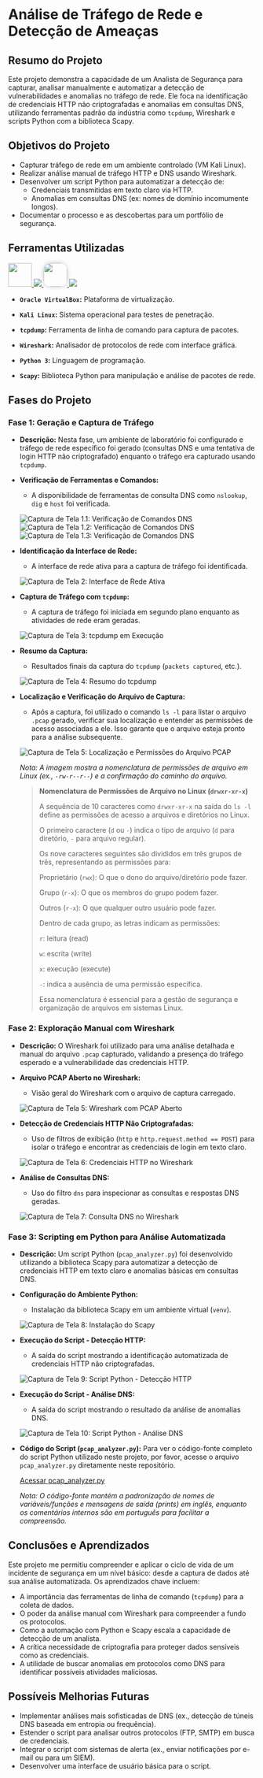 # Análise de Tráfego de Rede e Detecção de Ameaças

## Resumo do Projeto

Este projeto demonstra a capacidade de um Analista de Segurança para capturar, analisar manualmente e automatizar a detecção de vulnerabilidades e anomalias no tráfego de rede. Ele foca na identificação de credenciais HTTP não criptografadas e anomalias em consultas DNS, utilizando ferramentas padrão da indústria como `tcpdump`, Wireshark e scripts Python com a biblioteca Scapy.

## Objetivos do Projeto

* Capturar tráfego de rede em um ambiente controlado (VM Kali Linux).
* Realizar análise manual de tráfego HTTP e DNS usando Wireshark.
* Desenvolver um script Python para automatizar a detecção de:
    * Credenciais transmitidas em texto claro via HTTP.
    * Anomalias em consultas DNS (ex: nomes de domínio incomumente longos).
* Documentar o processo e as descobertas para um portfólio de segurança.

## Ferramentas Utilizadas

<p>
    
  <a href="https://skillicons.dev">
    <img src="https://www.vectorlogo.zone/logos/virtualbox/virtualbox-icon.svg" width="48" height="48" /> 
    <img src="https://skillicons.dev/icons?i=linux,kali,bash" />
    <img src="https://github.com/user-attachments/assets/327443cc-3d61-4893-a496-43fac3f0b933" style="border-radius: 15px; box-shadow: 0px 0px 10px rgba(0,0,0,0.2);" width="48" height="48"/>
    <img src="https://skillicons.dev/icons?i=py" />
  </a>
</p>

* **`Oracle VirtualBox`:** Plataforma de virtualização.
* **`Kali Linux`:** Sistema operacional para testes de penetração.

* **`tcpdump`:** Ferramenta de linha de comando para captura de pacotes.
* **`Wireshark`:** Analisador de protocolos de rede com interface gráfica.
* **`Python 3`:** Linguagem de programação.
* **`Scapy`:** Biblioteca Python para manipulação e análise de pacotes de rede.

## Fases do Projeto

### Fase 1: Geração e Captura de Tráfego

* **Descrição:** Nesta fase, um ambiente de laboratório foi configurado e tráfego de rede específico foi gerado (consultas DNS e uma tentativa de login HTTP não criptografado) enquanto o tráfego era capturado usando `tcpdump`.

* **Verificação de Ferramentas e Comandos:**
    * A disponibilidade de ferramentas de consulta DNS como `nslookup`, `dig` e `host` foi verificada.

    ![Captura de Tela 1.1: Verificação de Comandos DNS](./fase1/fase1_3.1.png)
    ![Captura de Tela 1.2: Verificação de Comandos DNS](./fase1/fase1_3.2.png)
    ![Captura de Tela 1.3: Verificação de Comandos DNS](./fase1/fase1_3.3.png)

* **Identificação da Interface de Rede:**
    * A interface de rede ativa para a captura de tráfego foi identificada.

    ![Captura de Tela 2: Interface de Rede Ativa](./fase1/fase1_4.png)

* **Captura de Tráfego com `tcpdump`:**
    * A captura de tráfego foi iniciada em segundo plano enquanto as atividades de rede eram geradas.

    ![Captura de Tela 3: tcpdump em Execução](./fase1/fase1_5.1.png)
* **Resumo da Captura:**
    * Resultados finais da captura do `tcpdump` (`packets captured`, etc.).

    ![Captura de Tela 4: Resumo do tcpdump](./fase1/fase1_5.2.png)
* **Localização e Verificação do Arquivo de Captura:**
    * Após a captura, foi utilizado o comando `ls -l` para listar o arquivo `.pcap` gerado, verificar sua localização e entender as permissões de acesso associadas a ele. Isso garante que o arquivo esteja pronto para a análise subsequente.

    ![Captura de Tela 5: Localização e Permissões do Arquivo PCAP](./fase1/fase1_5.3.png)
    
    *Nota: A imagem mostra a nomenclatura de permissões de arquivo em Linux (ex., `-rw-r--r--`) e a confirmação do caminho do arquivo.*

    > **Nomenclatura de Permissões de Arquivo no Linux (`drwxr-xr-x`)**
    >
    > A sequência de 10 caracteres como `drwxr-xr-x` na saída do `ls -l` define as permissões de acesso a arquivos e diretórios no Linux.
    >
    > O primeiro caractere (`d` ou `-`) indica o tipo de arquivo (`d` para diretório, `-` para arquivo regular).
    >
    > Os nove caracteres seguintes são divididos em três grupos de três, representando as permissões para:
    >
    > Proprietário (`rwx`): O que o dono do arquivo/diretório pode fazer.
    > 
    > Grupo (`r-x`): O que os membros do grupo podem fazer.
    > 
    > Outros (`r-x`): O que qualquer outro usuário pode fazer.
    > 
    > Dentro de cada grupo, as letras indicam as permissões:
    > 
    > `r`: leitura (read)
    > 
    > `w`: escrita (write)
    > 
    > `x`: execução (execute)
    > 
    > `-`: indica a ausência de uma permissão específica.
    > 
    > Essa nomenclatura é essencial para a gestão de segurança e organização de arquivos em sistemas Linux.

### Fase 2: Exploração Manual com Wireshark

* **Descrição:** O Wireshark foi utilizado para uma análise detalhada e manual do arquivo `.pcap` capturado, validando a presença do tráfego esperado e a vulnerabilidade das credenciais HTTP.

* **Arquivo PCAP Aberto no Wireshark:**
    * Visão geral do Wireshark com o arquivo de captura carregado.

    ![Captura de Tela 5: Wireshark com PCAP Aberto](./fase2/fase2_1.png)

* **Detecção de Credenciais HTTP Não Criptografadas:**
    * Uso de filtros de exibição (`http` e `http.request.method == POST`) para isolar o tráfego e encontrar as credenciais de login em texto claro.

    ![Captura de Tela 6: Credenciais HTTP no Wireshark](./fase2/fase2_2.png)

* **Análise de Consultas DNS:**
    * Uso do filtro `dns` para inspecionar as consultas e respostas DNS geradas.

    ![Captura de Tela 7: Consulta DNS no Wireshark](./fase2/fase2_3.png)

### Fase 3: Scripting em Python para Análise Automatizada

* **Descrição:** Um script Python (`pcap_analyzer.py`) foi desenvolvido utilizando a biblioteca Scapy para automatizar a detecção de credenciais HTTP em texto claro e anomalias básicas em consultas DNS.

* **Configuração do Ambiente Python:**
    * Instalação da biblioteca Scapy em um ambiente virtual (`venv`).

    ![Captura de Tela 8: Instalação do Scapy](./fase3/fase3_1.png)

* **Execução do Script - Detecção HTTP:**
    * A saída do script mostrando a identificação automatizada de credenciais HTTP não criptografadas.

    ![Captura de Tela 9: Script Python - Detecção HTTP](./fase3/fase3_2.png)

* **Execução do Script - Análise DNS:**
    * A saída do script mostrando o resultado da análise de anomalias DNS.

    ![Captura de Tela 10: Script Python - Análise DNS](./fase3/fase3_3.png)

* **Código do Script (`pcap_analyzer.py`):**
    Para ver o código-fonte completo do script Python utilizado neste projeto, por favor, acesse o arquivo `pcap_analyzer.py` diretamente neste repositório.

    [Acessar pcap_analyzer.py](pcap_analyzer.py)

    *Nota: O código-fonte mantém a padronização de nomes de variáveis/funções e mensagens de saída (prints) em inglês, enquanto os comentários internos são em português para facilitar a compreensão.*

## Conclusões e Aprendizados

Este projeto me permitiu compreender e aplicar o ciclo de vida de um incidente de segurança em um nível básico: desde a captura de dados até sua análise automatizada. Os aprendizados chave incluem:

* A importância das ferramentas de linha de comando (`tcpdump`) para a coleta de dados.
* O poder da análise manual com Wireshark para compreender a fundo os protocolos.
* Como a automação com Python e Scapy escala a capacidade de detecção de um analista.
* A crítica necessidade de criptografia para proteger dados sensíveis como as credenciais.
* A utilidade de buscar anomalias em protocolos como DNS para identificar possíveis atividades maliciosas.

## Possíveis Melhorias Futuras

* Implementar análises mais sofisticadas de DNS (ex., detecção de túneis DNS baseada em entropia ou frequência).
* Estender o script para analisar outros protocolos (FTP, SMTP) em busca de credenciais.
* Integrar o script com sistemas de alerta (ex., enviar notificações por e-mail ou para um SIEM).
* Desenvolver uma interface de usuário básica para o script.